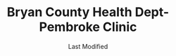 ---
layout: location-page
date: Last Modified
description: "Local COVID-19 testing is available at Bryan County Health Dept-Pembroke Clinic in Pembroke, Georgia, USA."
permalink: "locations/georgia/pembroke/bryan-county-health-dept-pembroke-clinic/"
tags:
  - locations
  - georgia
title: Bryan County Health Dept-Pembroke Clinic
uniqueName: bryan-county-health-dept-pembroke-clinic
state: Georgia
stateAbbr: GA
hood: "Pembroke"
address: "430 Ledford St"
city: "Pembroke"
zip: "31321"
zipsNearby: "30410 31301 30412 31513 31515 31302 31518 30415 31525 30414 30417 30438 31303 30420 30421 31304 30423 31305 30424 31307 31308 31309 30425 30427 30428 31312 30429 31539 31310 31313 31314 31315 31543 31545 31546 31598 31599 31316 30436 31318 31319 31551 30439 30441 31320 30442 30445 30446 30447 30448 31555 31556 30449 31557 31321 30822 31322 30450 30451 30452 30453 30499 31323 31324 31326 30455 31327 30456 31401 31402 31403 31404 31405 31406 31407 31408 31409 31410 31411 31412 31414 31415 31416 31418 31419 31420 31421 31560 30457 31329 30458 30459 30460 30461 30464 31563 30401 30467 30470 31331 30471 31328 30473 30474 30475 31333 29901 29902 29903 29904 29905 29906 29907 29909 29910 29911 29916 29918 29939 29827 29921 29922 29923 29924 29927 29915 29925 29926 29928 29938 29931 29932 29934 29935 29912 29936 29914 29940 29941 29943 29944 29945" 
mapUrl: "http://maps.apple.com/?q=Bryan+County+Health+Dept-Pembroke+Clinic&address=430+Ledford+St,Pembroke,Georgia,31321"
locationType: Drive-thru
phone: "912-653-4331"
website: "https://dph.georgia.gov/locations/bryan-county-health-dept-pembroke-clinic"
onlineBooking: undefined
closed: undefined
closedUpdate: June 30th, 2020
notes: "By appointment only."
days: Fridays
hours: 8:30AM-Noon
ctaMessage: Learn more
ctaUrl: "https://dph.georgia.gov/locations/bryan-county-health-dept-pembroke-clinic"
---
